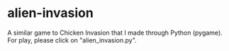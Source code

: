 # alien-invasion
A similar game to Chicken Invasion that I made through Python (pygame).
For play, please click on "alien_invasion.py".

